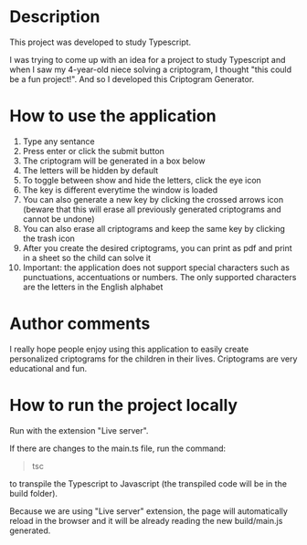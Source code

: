 # Description

This project was developed to study Typescript.

I was trying to come up with an idea for a project to study Typescript and when I saw my 4-year-old niece solving a criptogram, I thought "this could be a fun project!". And so I developed this Criptogram Generator.

# How to use the application

1. Type any sentance
2. Press enter or click the submit button
3. The criptogram will be generated in a box below
4. The letters will be hidden by default
5. To toggle between show and hide the letters, click the eye icon
6. The key is different everytime the window is loaded
7. You can also generate a new key by clicking the crossed arrows icon (beware that this will erase all previously generated criptograms and cannot be undone)
8. You can also erase all criptograms and keep the same key by clicking the trash icon
9. After you create the desired criptograms, you can print as pdf and print in a sheet so the child can solve it
10. Important: the application does not support special characters such as punctuations, accentuations or numbers. The only supported characters are the letters in the English alphabet

# Author comments

I really hope people enjoy using this application to easily create personalized criptograms for the children in their lives. Criptograms are very educational and fun.

# How to run the project locally

Run with the extension "Live server".

If there are changes to the main.ts file, run the command: 
> tsc 

to transpile the Typescript to Javascript (the transpiled code will be in the build folder).

Because we are using "Live server" extension, the page will automatically reload in the browser and it will be already reading the new build/main.js generated.